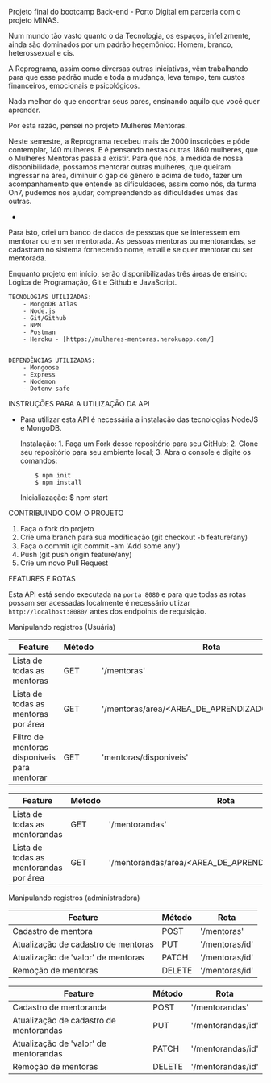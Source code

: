 Projeto final do bootcamp Back-end - Porto Digital em parceria com o projeto MINAS.

Num mundo tão vasto quanto o da Tecnologia, os espaços, infelizmente, ainda são dominados por um padrão hegemônico: Homem, branco, heterossexual e cis. 

A Reprograma, assim como diversas outras iniciativas, vêm trabalhando para que esse padrão mude e toda a mudança, leva tempo, tem custos financeiros, emocionais e psicológicos. 

Nada melhor do que encontrar seus pares, ensinando aquilo que você quer aprender. 

Por esta razão, pensei no projeto Mulheres Mentoras. 

Neste semestre, a Reprograma recebeu mais de 2000 inscrições e pôde contemplar, 140 mulheres. 
E é pensando nestas outras 1860 mulheres, que o Mulheres Mentoras passa a existir. 
Para que nós, a medida de nossa disponibilidade, possamos mentorar outras mulheres, que queiram ingressar na área, diminuir o gap de gênero e acima de tudo, fazer um acompanhamento que entende as dificuldades, assim como nós, da turma On7, pudemos nos ajudar, compreendendo as dificuldades umas das outras. 

-

Para isto, criei um banco de dados de pessoas que se interessem em mentorar ou em ser mentorada. 
As pessoas mentoras ou mentorandas, se cadastram no sistema fornecendo nome, email e se quer mentorar ou ser mentorada.

Enquanto projeto em início, serão disponibilizadas três áreas de ensino: Lógica de Programação, Git e Github e JavaScript.
  

    TECNOLOGIAS UTILIZADAS: 
        - MongoDB Atlas
        - Node.js
        - Git/Github
        - NPM
        - Postman
        - Heroku - [https://mulheres-mentoras.herokuapp.com/]

 
    DEPENDÊNCIAS UTILIZADAS:
        - Mongoose
        - Express
        - Nodemon
        - Dotenv-safe


INSTRUÇÕES PARA A UTILIZAÇÃO DA API

 - Para utilizar esta API é necessária a instalação das tecnologias NodeJS e MongoDB.

    Instalação: 
        1. Faça um Fork desse repositório para seu GitHub;
        2. Clone seu repositório para seu ambiente local;
        3. Abra o console e digite os comandos:

           $ npm init 
           $ npm install

    Inicialiazação:
           $ npm start


CONTRIBUINDO COM O PROJETO

1. Faça o fork do projeto
2. Crie uma branch para sua modificação (git checkout -b feature/any)
3. Faça o commit (git commit -am 'Add some any')
4. Push (git push origin feature/any)
5. Crie um novo Pull Request

FEATURES E ROTAS

Esta API está sendo executada na `porta 8080` e para que todas as rotas possam ser acessadas localmente é necessário utlizar `http://localhost:8080/` antes dos endpoints de requisição.

Manipulando registros (Usuária)

| Feature | Método | Rota |
|---------|--------|------|
| Lista de todas as mentoras | GET | '/mentoras' |
| Lista de todas as mentoras por área | GET | '/mentoras/area/<AREA_DE_APRENDIZADO_DESEJADO>' |
| Filtro de mentoras disponíveis para mentorar | GET | 'mentoras/disponiveis' |

| Feature | Método | Rota |
|---------|--------|------|
| Lista de todas as mentorandas | GET | '/mentorandas' |
| Lista de todas as mentorandas por área | GET | '/mentorandas/area/<AREA_DE_APRENDIZADO_DESEJADO>' |

Manipulando registros (administradora)

| Feature | Método | Rota |
|---------|--------|------|
| Cadastro de mentora | POST | '/mentoras' |
| Atualização de cadastro de mentoras | PUT | '/mentoras/id' |
| Atualização de 'valor' de mentoras | PATCH | '/mentoras/id' |
| Remoção de mentoras | DELETE | '/mentoras/id' |

| Feature | Método | Rota |
|---------|--------|------|
| Cadastro de mentoranda | POST | '/mentorandas' |
| Atualização de cadastro de mentorandas | PUT | '/mentorandas/id' |
| Atualização de 'valor' de mentorandas | PATCH | '/mentorandas/id' |
| Remoção de mentoras | DELETE | '/mentorandas/id' |



